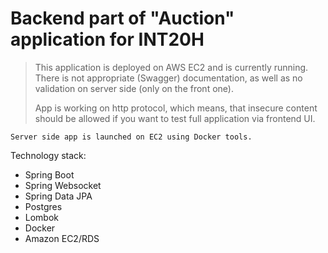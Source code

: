 # Backend part of "Auction" application for INT20H

>This application is deployed on AWS EC2 and is currently running.
>There is not appropriate (Swagger) documentation, as well as no validation on server side (only on the front one).
> 
> 
>App is working on http protocol, which means, that insecure content should be allowed if you want to test full application via frontend UI.


    Server side app is launched on EC2 using Docker tools.

Technology stack:
- Spring Boot
- Spring Websocket
- Spring Data JPA
- Postgres
- Lombok
- Docker
- Amazon EC2/RDS